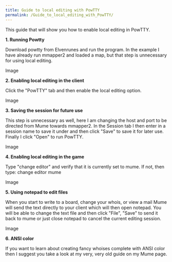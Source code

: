 ```yaml
---
title: Guide to local editing with PowTTY
permalink: /Guide_to_local_editing_with_PowTTY/
---
```


This guide that will show you how to enable local editing in PowTTY.

**1. Running Powtty**

Download powtty from Elvenrunes and run the program. In the example I
have already run mmapper2 and loaded a map, but that step is unnecessary
for using local editing.

Image

**2. Enabling local editing in the client**

Click the "PowTTY" tab and then enable the local editing option.

Image

**3. Saving the session for future use**

This step is unnecessary as well, here I am changing the host and port
to be directed from Mume towards mmapper2. In the Session tab I then
enter in a session name to save it under and then click "Save" to save
it for later use. Finally I click "Open" to run PowTTY.

Image

**4. Enabling local editing in the game**

Type "change editor" and verify that it is currently set to mume. If
not, then type: change editor mume

Image

**5. Using notepad to edit files**

When you start to write to a board, change your whois, or view a mail
Mume will send the text directly to your client which will then open
notepad. You will be able to change the text file and then click "File",
"Save" to send it back to mume or just close notepad to cancel the
current editing session.

Image

**6. ANSI color**

If you want to learn about creating fancy whoises complete with ANSI
color then I suggest you take a look at my very, very old guide on my
Mume page.